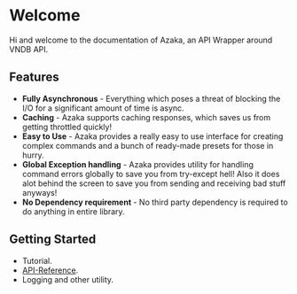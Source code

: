 # Welcome

Hi and welcome to the documentation of Azaka, an API Wrapper around VNDB API.

## Features

- **Fully Asynchronous** - Everything which poses a threat of blocking the I/O for a significant amount of time is async.
- **Caching** - Azaka supports caching responses, which saves us from getting throttled quickly!
- **Easy to Use** - Azaka provides a really easy to use interface for creating complex commands and a bunch of ready-made presets for those in hurry.
- **Global Exception handling** - Azaka provides utility for handling command errors globally to save you from try-except hell! Also it does alot behind the screen to save you from sending and receiving bad stuff anyways!
- **No Dependency requirement** - No third party dependency is required to do anything in entire library.


## Getting Started
- Tutorial.
- [API-Reference](API-Reference/client.md).
- Logging and other utility.
